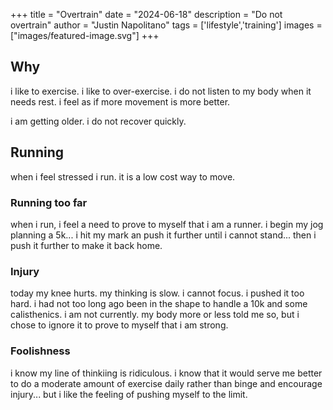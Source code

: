 +++
title =  "Overtrain"
date = "2024-06-18"
description = "Do not overtrain"
author = "Justin Napolitano"
tags = ['lifestyle','training']
images = ["images/featured-image.svg"]
+++


## Why

i like to exercise. i like to over-exercise. i do not listen to my body when it needs rest. i feel as if more movement is more better.

i am getting older. i do not recover quickly.  
   
 
## Running

when i feel stressed i run. it is a low cost way to move.

### Running too far

when i run, i feel a need to prove to myself that i am a runner. i begin my jog planning a 5k... i hit my mark an push it further until i cannot stand... then i push it further to make it back home.  

### Injury

today my knee hurts. my thinking is slow. i cannot focus. i pushed it too hard.  i had not too long ago been in the shape to handle a 10k and some calisthenics. i am not currently. my body more or less told me so, but i chose to ignore it to prove to myself that i am strong. 

### Foolishness

i know my line of thinkiing is ridiculous. i know that it would serve me better to do a moderate amount of exercise daily rather than binge and encourage injury... but i like the feeling of pushing myself to the limit.